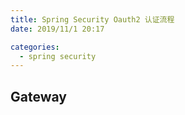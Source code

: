 ```yaml
---
title: Spring Security Oauth2 认证流程
date: 2019/11/1 20:17

categories: 
  - spring security
---
```


## Gateway

